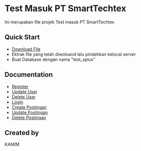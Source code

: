 # Test Masuk PT SmartTechtex

Ini merupakan file projek Test masuk PT SmartTechtex

## Quick Start
- [Download File](Kamim.zip)
- Ektrak file yang telah diwoloand lalu pindahkan kelocal server
- Buat Database dengan nama "test_splus"
## Documentation
- [Register](Kamim.zip)
- [Update User](Kamim.zip)
- [Delete User](Kamim.zip)
- [Login](Kamim.zip)
- [Create Postingan](Kamim.zip)
- [Update Postingan](Kamim.zip)
- [Delete Postingan](Kamim.zip)


## Created by

KAMIM
